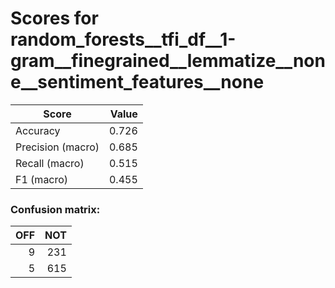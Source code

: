 # Scores for random_forests__tfi_df__1-gram__finegrained__lemmatize__none__sentiment_features__none
|      Score      |Value|
|-----------------|----:|
|Accuracy         |0.726|
|Precision (macro)|0.685|
|Recall (macro)   |0.515|
|F1 (macro)       |0.455|

### Confusion matrix:
|OFF|NOT|
|--:|--:|
|  9|231|
|  5|615|
